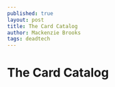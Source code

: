 ```yaml
---
published: true
layout: post
title: The Card Catalog
author: Mackenzie Brooks
tags: deadtech
---
```


# The Card Catalog

